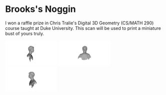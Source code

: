 # Brooks's Noggin

I won a raffle prize in Chris Tralie's Digital 3D Geometry (CS/MATH 290) course taught at Duke University. This scan will be used to print a miniature bust of yours truly.

<img src="img/brooks-bust01.png" width="33%">
<img src="img/brooks-bust02.png" width="33%">
<img src="img/brooks-bust03.png" width="33%">


